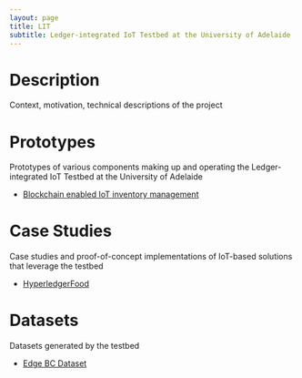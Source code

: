 ```yaml
---
layout: page
title: LIT
subtitle: Ledger-integrated IoT Testbed at the University of Adelaide
---
```


# Description

Context, motivation, technical descriptions of the project

# Prototypes

Prototypes of various components making up and operating the Ledger-integrated IoT Testbed at the University of Adelaide

- [Blockchain enabled IoT inventory management](projects/BC-IoT-inventory)

# Case Studies

Case studies and proof-of-concept implementations of IoT-based solutions that leverage the testbed

- [HyperledgerFood](projects/HyperledgerFood)

# Datasets

Datasets generated by the testbed

- [Edge BC Dataset](datasets/EdgeBC)